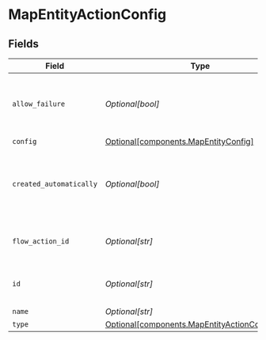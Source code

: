 # MapEntityActionConfig


## Fields

| Field                                                                                              | Type                                                                                               | Required                                                                                           | Description                                                                                        | Example                                                                                            |
| -------------------------------------------------------------------------------------------------- | -------------------------------------------------------------------------------------------------- | -------------------------------------------------------------------------------------------------- | -------------------------------------------------------------------------------------------------- | -------------------------------------------------------------------------------------------------- |
| `allow_failure`                                                                                    | *Optional[bool]*                                                                                   | :heavy_minus_sign:                                                                                 | Whether to stop execution in a failed state if this action fails                                   |                                                                                                    |
| `config`                                                                                           | [Optional[components.MapEntityConfig]](../../models/shared/mapentityconfig.md)                     | :heavy_minus_sign:                                                                                 | N/A                                                                                                |                                                                                                    |
| `created_automatically`                                                                            | *Optional[bool]*                                                                                   | :heavy_minus_sign:                                                                                 | Flag indicating whether the action was created automatically or manually                           |                                                                                                    |
| `flow_action_id`                                                                                   | *Optional[str]*                                                                                    | :heavy_minus_sign:                                                                                 | N/A                                                                                                | 9ec3711b-db63-449c-b894-54d5bb622a8f                                                               |
| `id`                                                                                               | *Optional[str]*                                                                                    | :heavy_minus_sign:                                                                                 | N/A                                                                                                | 9ec3711b-db63-449c-b894-54d5bb622a8f                                                               |
| `name`                                                                                             | *Optional[str]*                                                                                    | :heavy_minus_sign:                                                                                 | N/A                                                                                                |                                                                                                    |
| `type`                                                                                             | [Optional[components.MapEntityActionConfigType]](../../models/shared/mapentityactionconfigtype.md) | :heavy_minus_sign:                                                                                 | N/A                                                                                                |                                                                                                    |